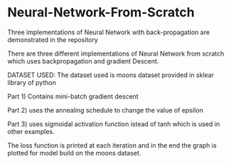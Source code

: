 # Neural-Network-From-Scratch
Three implementations of Neural Network with back-propagation are demonstrated in the repository

There are three different implementations of Neural Network from scratch which uses backpropagation and gradient Descent.

DATASET USED: The dataset used is moons dataset provided in sklear library of python

Part 1) Contains mini-batch gradient descent

Part 2) uses the annealing schedule to change the value of epsilon 

Part 3) uses sigmoidal activation function istead of tanh which is used in other examples.

The loss function is printed at each iteration and in the end the graph is plotted for model build on the moons dataset.
